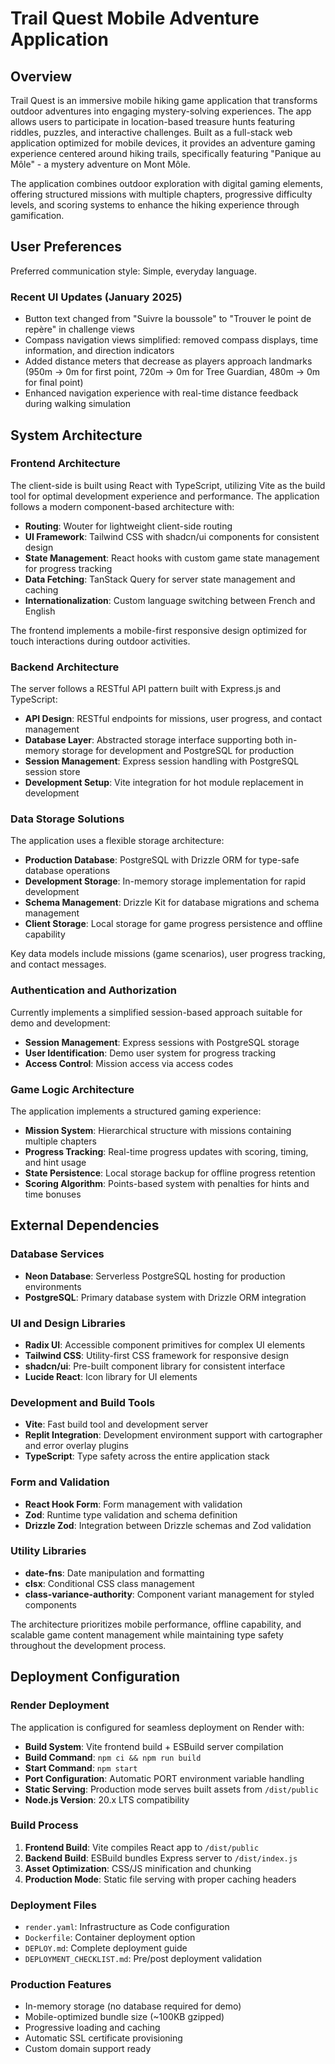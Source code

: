 # Trail Quest Mobile Adventure Application

## Overview

Trail Quest is an immersive mobile hiking game application that transforms outdoor adventures into engaging mystery-solving experiences. The app allows users to participate in location-based treasure hunts featuring riddles, puzzles, and interactive challenges. Built as a full-stack web application optimized for mobile devices, it provides an adventure gaming experience centered around hiking trails, specifically featuring "Panique au Môle" - a mystery adventure on Mont Môle.

The application combines outdoor exploration with digital gaming elements, offering structured missions with multiple chapters, progressive difficulty levels, and scoring systems to enhance the hiking experience through gamification.

## User Preferences

Preferred communication style: Simple, everyday language.

### Recent UI Updates (January 2025)
- Button text changed from "Suivre la boussole" to "Trouver le point de repère" in challenge views
- Compass navigation views simplified: removed compass displays, time information, and direction indicators
- Added distance meters that decrease as players approach landmarks (950m → 0m for first point, 720m → 0m for Tree Guardian, 480m → 0m for final point)
- Enhanced navigation experience with real-time distance feedback during walking simulation

## System Architecture

### Frontend Architecture
The client-side is built using React with TypeScript, utilizing Vite as the build tool for optimal development experience and performance. The application follows a modern component-based architecture with:

- **Routing**: Wouter for lightweight client-side routing
- **UI Framework**: Tailwind CSS with shadcn/ui components for consistent design
- **State Management**: React hooks with custom game state management for progress tracking
- **Data Fetching**: TanStack Query for server state management and caching
- **Internationalization**: Custom language switching between French and English

The frontend implements a mobile-first responsive design optimized for touch interactions during outdoor activities.

### Backend Architecture
The server follows a RESTful API pattern built with Express.js and TypeScript:

- **API Design**: RESTful endpoints for missions, user progress, and contact management
- **Database Layer**: Abstracted storage interface supporting both in-memory storage for development and PostgreSQL for production
- **Session Management**: Express session handling with PostgreSQL session store
- **Development Setup**: Vite integration for hot module replacement in development

### Data Storage Solutions
The application uses a flexible storage architecture:

- **Production Database**: PostgreSQL with Drizzle ORM for type-safe database operations
- **Development Storage**: In-memory storage implementation for rapid development
- **Schema Management**: Drizzle Kit for database migrations and schema management
- **Client Storage**: Local storage for game progress persistence and offline capability

Key data models include missions (game scenarios), user progress tracking, and contact messages.

### Authentication and Authorization
Currently implements a simplified session-based approach suitable for demo and development:

- **Session Management**: Express sessions with PostgreSQL storage
- **User Identification**: Demo user system for progress tracking
- **Access Control**: Mission access via access codes

### Game Logic Architecture
The application implements a structured gaming experience:

- **Mission System**: Hierarchical structure with missions containing multiple chapters
- **Progress Tracking**: Real-time progress updates with scoring, timing, and hint usage
- **State Persistence**: Local storage backup for offline progress retention
- **Scoring Algorithm**: Points-based system with penalties for hints and time bonuses

## External Dependencies

### Database Services
- **Neon Database**: Serverless PostgreSQL hosting for production environments
- **PostgreSQL**: Primary database system with Drizzle ORM integration

### UI and Design Libraries
- **Radix UI**: Accessible component primitives for complex UI elements
- **Tailwind CSS**: Utility-first CSS framework for responsive design
- **shadcn/ui**: Pre-built component library for consistent interface
- **Lucide React**: Icon library for UI elements

### Development and Build Tools
- **Vite**: Fast build tool and development server
- **Replit Integration**: Development environment support with cartographer and error overlay plugins
- **TypeScript**: Type safety across the entire application stack

### Form and Validation
- **React Hook Form**: Form management with validation
- **Zod**: Runtime type validation and schema definition
- **Drizzle Zod**: Integration between Drizzle schemas and Zod validation

### Utility Libraries
- **date-fns**: Date manipulation and formatting
- **clsx**: Conditional CSS class management
- **class-variance-authority**: Component variant management for styled components

The architecture prioritizes mobile performance, offline capability, and scalable game content management while maintaining type safety throughout the development process.

## Deployment Configuration

### Render Deployment
The application is configured for seamless deployment on Render with:

- **Build System**: Vite frontend build + ESBuild server compilation
- **Build Command**: `npm ci && npm run build`
- **Start Command**: `npm start`
- **Port Configuration**: Automatic PORT environment variable handling
- **Static Serving**: Production mode serves built assets from `/dist/public`
- **Node.js Version**: 20.x LTS compatibility

### Build Process
1. **Frontend Build**: Vite compiles React app to `/dist/public`
2. **Backend Build**: ESBuild bundles Express server to `/dist/index.js`
3. **Asset Optimization**: CSS/JS minification and chunking
4. **Production Mode**: Static file serving with proper caching headers

### Deployment Files
- `render.yaml`: Infrastructure as Code configuration
- `Dockerfile`: Container deployment option
- `DEPLOY.md`: Complete deployment guide
- `DEPLOYMENT_CHECKLIST.md`: Pre/post deployment validation

### Production Features
- In-memory storage (no database required for demo)
- Mobile-optimized bundle size (~100KB gzipped)
- Progressive loading and caching
- Automatic SSL certificate provisioning
- Custom domain support ready